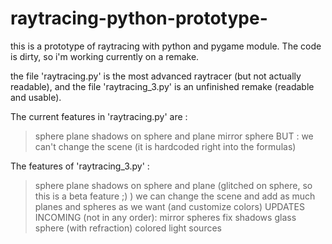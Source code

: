 # raytracing-python-prototype-
this is a prototype of raytracing with python and pygame module. The code is dirty, so i'm working currently on a remake.

 the file 'raytracing.py' is the most advanced raytracer (but not actually readable), and the file 'raytracing_3.py' is an unfinished remake (readable and usable).
 
 The current features in 'raytracing.py' are :
 > sphere
 > plane
 > shadows on sphere and plane
 > mirror sphere
 BUT :
 > we can't change the scene (it is hardcoded right into the formulas)
 
 The features of 'raytracing_3.py' :
 > sphere
 > plane
 > shadows on sphere and plane (glitched on sphere, so this is a beta feature ;) )
 > we can change the scene and add as much planes and spheres as we want (and customize colors)
 UPDATES INCOMING (not in any order):
 > mirror spheres
 > fix shadows
 > glass sphere (with refraction)
 > colored light sources
